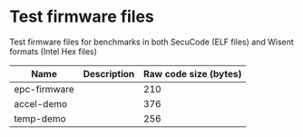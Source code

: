 # Test firmware files

Test firmware files for benchmarks in both SecuCode (ELF files) and Wisent formats (Intel Hex files)

| Name          | Description | Raw code size (bytes) |
|---------------|-------------|-----------------------|
| epc-firmware  |             | 210                   |
| accel-demo    |             | 376                   |
| temp-demo     |             | 256                   |

